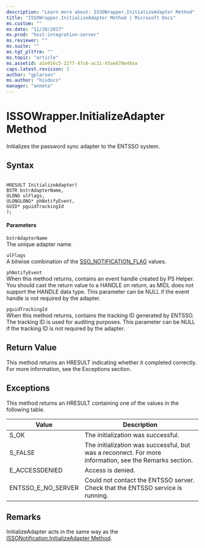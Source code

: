 ```yaml
---
description: "Learn more about: ISSOWrapper.InitializeAdapter Method"
title: "ISSOWrapper.InitializeAdapter Method | Microsoft Docs"
ms.custom: ""
ms.date: "11/30/2017"
ms.prod: "host-integration-server"
ms.reviewer: ""
ms.suite: ""
ms.tgt_pltfrm: ""
ms.topic: "article"
ms.assetid: a1e916c5-22f7-47c6-ac31-45ae870e48aa
caps.latest.revision: 3
author: "gplarsen"
ms.author: "hisdocs"
manager: "anneta"
---
```

# ISSOWrapper.InitializeAdapter Method
Initializes the password sync adapter to the ENTSSO system.  
  
## Syntax  
  
```cpp#  
  
HRESULT InitializeAdapter(  
BSTR bstrAdapterName,  
ULONG ulFlags,  
ULONGLONG* phNotifyEvent,  
GUID* pguidTrackingId  
);  
```  
  
#### Parameters  
 `bstrAdapterName`  
 The unique adapter name.  
  
 `ulFlags`  
 A bitwise combination of the [SSO_NOTIFICATION_FLAG](../esso/sso-notification-flag-enumeration-com.md) values.  
  
 `phNotifyEvent`  
 When this method returns, contains an event handle created by PS Helper. You should cast the return value to a HANDLE on return, as MIDL does not support the HANDLE data type. This parameter can be NULL if the event handle is not required by the adapter.  
  
 `pguidTrackingId`  
 When this method returns, contains the tracking ID generated by ENTSSO. The tracking ID is used for auditing purposes. This parameter can be NULL if the tracking ID is not required by the adapter.  
  
## Return Value  
 This method returns an HRESULT indicating whether it completed correctly. For more information, see the Exceptions section.  
  
## Exceptions  
 This method returns an HRESULT containing one of the values in the following table.  
  
|Value|Description|  
|-----------|-----------------|  
|S_OK|The initialization was successful.|  
|S_FALSE|The initialization was successful, but was a reconnect. For more information, see the Remarks section.|  
|E_ACCESSDENIED|Access is denied.|  
|ENTSSO_E_NO_SERVER|Could not contact the ENTSSO server. Check that the ENTSSO service is running.|  
  
## Remarks  
 InitializeAdapter acts in the same way as the [ISSONotification.InitializeAdapter Method](../esso/issonotification-initializeadapter-method.md).

